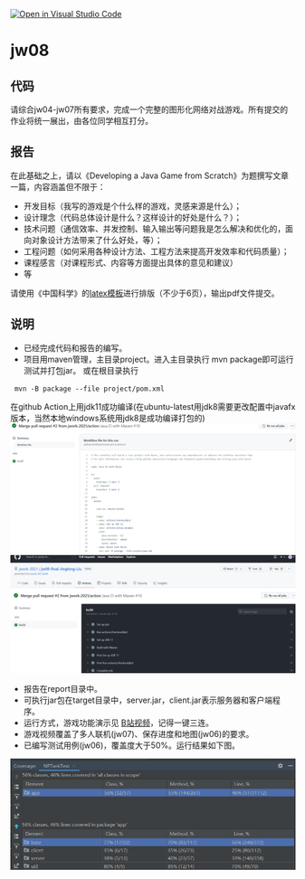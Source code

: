 [![Open in Visual Studio Code](https://classroom.github.com/assets/open-in-vscode-f059dc9a6f8d3a56e377f745f24479a46679e63a5d9fe6f495e02850cd0d8118.svg)](https://classroom.github.com/online_ide?assignment_repo_id=6470546&assignment_repo_type=AssignmentRepo)
# jw08

## 代码

请综合jw04-jw07所有要求，完成一个完整的图形化网络对战游戏。所有提交的作业将统一展出，由各位同学相互打分。


## 报告

在此基础之上，请以《Developing a Java Game from Scratch》为题撰写文章一篇，内容涵盖但不限于：
- 开发目标（我写的游戏是个什么样的游戏，灵感来源是什么）；
- 设计理念（代码总体设计是什么？这样设计的好处是什么？）；
- 技术问题（通信效率、并发控制、输入输出等问题我是怎么解决和优化的，面向对象设计方法带来了什么好处，等）；
- 工程问题（如何采用各种设计方法、工程方法来提高开发效率和代码质量）；
- 课程感言（对课程形式、内容等方面提出具体的意见和建议）
- 等

请使用《中国科学》的[latex模板](http://scis.scichina.com/download/ssi-template.zip)进行排版（不少于6页），输出pdf文件提交。

## 说明
- 已经完成代码和报告的编写。
- 项目用maven管理，主目录project。进入主目录执行 mvn package即可运行测试并打包jar。
或在根目录执行
``` 
 mvn -B package --file project/pom.xml
```
在github Action上用jdk11成功编译(在ubuntu-latest用jdk8需要更改配置中javafx版本，当然本地windows系统用jdk8是成功编译打包的)
![](./report/img/workflow.png)
![](./report/img/action.png)
- 报告在report目录中。
- 可执行jar包在target目录中，server.jar，client.jar表示服务器和客户端程序。
- 运行方式，游戏功能演示见 [B站视频](https://www.bilibili.com/video/BV1hY411p7mz?)，记得一键三连。
- 游戏视频覆盖了多人联机(jw07)、保存进度和地图(jw06)的要求。
- 已编写测试用例(jw06)，覆盖度大于50%。运行结果如下图。

![](./report/img/coverage.png)